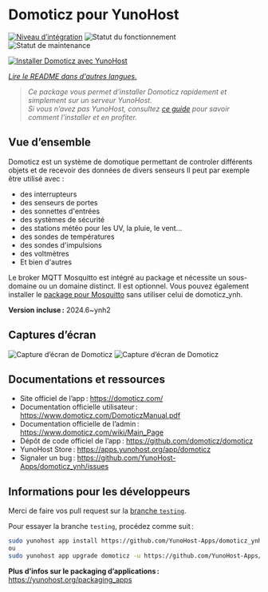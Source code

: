 <!--
Nota bene : ce README est automatiquement généré par <https://github.com/YunoHost/apps/tree/master/tools/readme_generator>
Il NE doit PAS être modifié à la main.
-->

# Domoticz pour YunoHost

[![Niveau d’intégration](https://apps.yunohost.org/badge/integration/domoticz)](https://ci-apps.yunohost.org/ci/apps/domoticz/)
![Statut du fonctionnement](https://apps.yunohost.org/badge/state/domoticz)
![Statut de maintenance](https://apps.yunohost.org/badge/maintained/domoticz)

[![Installer Domoticz avec YunoHost](https://install-app.yunohost.org/install-with-yunohost.svg)](https://install-app.yunohost.org/?app=domoticz)

*[Lire le README dans d'autres langues.](./ALL_README.md)*

> *Ce package vous permet d’installer Domoticz rapidement et simplement sur un serveur YunoHost.*  
> *Si vous n’avez pas YunoHost, consultez [ce guide](https://yunohost.org/install) pour savoir comment l’installer et en profiter.*

## Vue d’ensemble

Domoticz est un système de domotique permettant de controler différents objets et de recevoir des données de divers senseurs
Il peut par exemple être utilisé avec :

* des interrupteurs
* des senseurs de portes
* des sonnettes d'entrées
* des systèmes de sécurité
* des stations météo pour les UV, la pluie, le vent...
* des sondes de températures
* des sondes d'impulsions
* des voltmètres
* Et bien d'autres

Le broker MQTT Mosquitto est intégré au package et nécessite un sous-domaine ou un domaine distinct. Il est optionnel.
Vous pouvez également installer le [package pour Mosquitto](https://github.com/YunoHost-Apps/mosquitto_ynh) sans utiliser celui de domoticz_ynh.




**Version incluse :** 2024.6~ynh2

## Captures d’écran

![Capture d’écran de Domoticz](./doc/screenshots/domoticz_Switches_screen.png)
![Capture d’écran de Domoticz](./doc/screenshots/domoticz_floorplan_machineon.png)

## Documentations et ressources

- Site officiel de l’app : <https://domoticz.com/>
- Documentation officielle utilisateur : <https://www.domoticz.com/DomoticzManual.pdf>
- Documentation officielle de l’admin : <https://www.domoticz.com/wiki/Main_Page>
- Dépôt de code officiel de l’app : <https://github.com/domoticz/domoticz>
- YunoHost Store : <https://apps.yunohost.org/app/domoticz>
- Signaler un bug : <https://github.com/YunoHost-Apps/domoticz_ynh/issues>

## Informations pour les développeurs

Merci de faire vos pull request sur la [branche `testing`](https://github.com/YunoHost-Apps/domoticz_ynh/tree/testing).

Pour essayer la branche `testing`, procédez comme suit :

```bash
sudo yunohost app install https://github.com/YunoHost-Apps/domoticz_ynh/tree/testing --debug
ou
sudo yunohost app upgrade domoticz -u https://github.com/YunoHost-Apps/domoticz_ynh/tree/testing --debug
```

**Plus d’infos sur le packaging d’applications :** <https://yunohost.org/packaging_apps>
